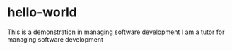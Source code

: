 # hello-world
This is a demonstration in managing software development
I am a tutor for managing software development

